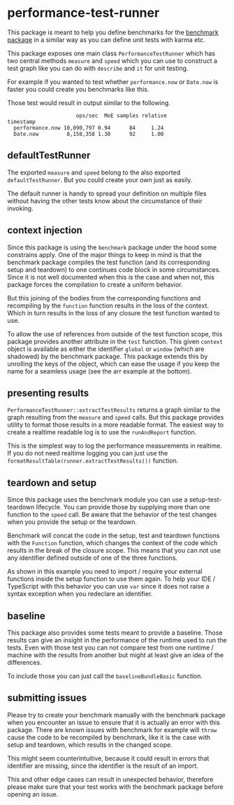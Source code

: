 # performance-test-runner

This package is meant to help you define benchmarks for the [benchmark package](https://www.npmjs.com/package/benchmark) in a similar way as you can define unit tests with karma etc.

This package exposes one main class `PerformanceTestRunner` which has two central methods `measure` and `speed` which you can use to construct a test graph like you can do with `describe` and `it` for unit testing.

For example if you wanted to test whether `performance.now` or `Date.now` is faster you could create you benchmarks like this.

<!-- USEFILE: examples\simple-tests.ts; str => str.replace(/\.\.\/src/g, 'performance-test-runner/lib').replace(/performance-test-runner\/lib\/performance-test-runner/,'performance-test-runner') -->

Those test would result in output similar to the following.

```text
                      ops/sec  MoE samples relative
timestamp
  performance.now 10,090,797 0.94      84     1.24
  Date.now         8,158,358 1.30      92     1.00
```

## defaultTestRunner

The exported `measure` and `speed` belong to the also exported `defaultTestRunner`. But you could create your own just as easily.

<!-- USEFILE: examples\create-own.ts; str => str.replace(/\.\.\/src/g, 'performance-test-runner/lib').replace(/performance-test-runner\/lib\/performance-test-runner/,'performance-test-runner') -->

The default runner is handy to spread your definition on multiple files without having the other tests know about the circumstance of their invoking.

<!-- USEFILE: examples\spread-definition.ts; str => str.replace(/\.\.\/src/g, 'performance-test-runner/lib').replace(/performance-test-runner\/lib\/performance-test-runner/,'performance-test-runner') -->

## context injection

Since this package is using the `benchmark` package under the hood some constrains apply. One of the major things to keep in mind is that the benchmark package compiles the test function (and its corresponding setup and teardown) to one continues code block in some circumstances. Since it is not well documented when this is the case and when not, this package forces the compilation to create a uniform behavior.

But this joining of the bodies from the corresponding functions and recompiling by the `function` function results in the loss of the context. Which in turn results in the loss of any closure the test function wanted to use.

To allow the use of references from outside of the test function scope, this package provides another attribute in the `test` function. This given `context` object is available as either the identifier `global` or `window` (which are shadowed) by the benchmark package. This package extends this by unrolling the keys of the object, which can ease the usage if you keep the name for a seamless usage (see the arr example at the bottom).

<!-- USEFILE: examples\context.ts; str => str.replace(/\.\.\/src/g, 'performance-test-runner/lib').replace(/performance-test-runner\/lib\/performance-test-runner/,'performance-test-runner') -->

## presenting results

`PerformanceTestRunner::extractTestResults` returns a graph similar to the graph resulting from the `measure` and `speed` calls. But this package provides utility to format those results in a more readable format. The easiest way to create a realtime readable log is to use the `runAndReport` function. 

<!-- USEFILE: examples\log-results.ts; str => str.replace(/\.\.\/src/g, 'performance-test-runner/lib').replace(/performance-test-runner\/lib\/performance-test-runner/,'performance-test-runner') -->

This is the simplest way to log the performance measurements in realtime. If you do not need realtime logging you can just use the `formatResultTable(runner.extractTestResults())` function.

## teardown and setup

Since this package uses the benchmark module you can use a setup-test-teardown lifecycle. You can provide those by supplying more than one function to the `speed` call. Be aware that the behavior of the test changes when you provide the setup or the teardown.

Benchmark will concat the code in the setup, test and teardown functions with the `Function` function, which changes the context of the code which results in the break of the closure scope. This means that you can not use any identifier defined outside of one of the three functions.

As shown in this example you need to import / require your external functions inside the setup function to use them again. To help your IDE / TypeScript with this behavior you can use `var` since it does not raise a syntax exception when you redeclare an identifier.

<!-- USEFILE: examples\setup-teardown.ts; str => str.replace(/\.\.\/src/g, 'performance-test-runner/lib').replace(/performance-test-runner\/lib\/performance-test-runner/,'performance-test-runner') -->

## baseline

This package also provides some tests meant to provide a baseline. Those results can give an insight in the performance of the runtime used to run the tests. Even with those test you can not compare test from one runtime / machine with the results from another but might at least give an idea of the differences.

To include those you can just call the `baselineBundleBasic` function.

<!-- USEFILE: examples\baseline.ts; str => str.replace(/\.\.\/src/g, 'performance-test-runner/lib').replace(/performance-test-runner\/lib\/performance-test-runner/,'performance-test-runner') -->

## submitting issues
 
Please try to create your benchmark manually with the benchmark package when you encounter an issue to ensure that it is actually an error with this package. There are known issues with benchmark for example will `throw` cause the code to be recompiled by benchmark, like it is the case with setup and teardown, which results in the changed scope.

This might seem counterintuitive, because it could result in errors that identifier are missing, since the identifier is the result of an import.

This and other edge cases can result in unexpected behavior, therefore please make sure that your test works with the benchmark package before opening an issue.
